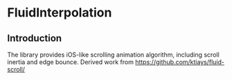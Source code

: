 # FluidInterpolation

## Introduction

The library provides iOS-like scrolling animation algorithm, including scroll inertia and edge bounce.
Derived work from https://github.com/ktiays/fluid-scroll/

